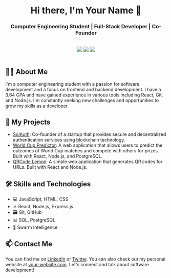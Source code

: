 <div align="center">
  <h1>Hi there, I'm Your Name 👋</h1>
  <h3>Computer Engineering Student | Full-Stack Developer | Co-Founder</h3>
  <br>
  <a href="https://www.solauth.xyz/"><img src="https://img.shields.io/badge/SolAuth-Blockchain%20Authentication-orange"></a>
  <a href="https://www.worldcup-predict.com/"><img src="https://img.shields.io/badge/World%20Cup%20Predictor-Predict%20matches-blue"></a>
  <a href="https://www.qrcode-lemon.com/"><img src="https://img.shields.io/badge/QRCode%20Lemon-Generate%20QR%20codes-green"></a>
  <br>
  <br>
</div>

## 👨‍💻 About Me
I'm a computer engineering student with a passion for software development and a focus on frontend and backend development. I have a 3.64 GPA and have gained experience in various tools including React, Git, and Node.js. I'm constantly seeking new challenges and opportunities to grow my skills as a developer.

## 🚀 My Projects
- [SolAuth](https://www.solauth.xyz/): Co-founder of a startup that provides secure and decentralized authentication services using blockchain technology.
- [World Cup Predictor](https://www.worldcup-predict.com/): A web application that allows users to predict the outcomes of World Cup matches and compete with others for prizes. Built with React, Node.js, and PostgreSQL.
- [QRCode Lemon](https://www.qrcode-lemon.com/): A simple web application that generates QR codes for URLs. Built with React and Node.js.

## 🛠️ Skills and Technologies
- 💻 JavaScript, HTML, CSS
- ⚛️ React, Node.js, Express.js
- 🗃️ Git, GitHub
- 📊 SQL, PostgreSQL
- 🐝 Swarm Intelligence

## 📫 Contact Me
You can find me on [LinkedIn](https://www.linkedin.com/in/your-linkedin-profile/) or [Twitter](https://twitter.com/your-twitter-profile/). You can also check out my personal website at [your-website.com](https://www.your-website.com). Let's connect and talk about software development!

<!--
**immpeccable/immpeccable** is a ✨ _special_ ✨ repository because its `README.md` (this file) appears on your GitHub profile.

Here are some ideas to get you started:

- 🔭 I’m currently working on ...
- 🌱 I’m currently learning ...
- 👯 I’m looking to collaborate on ...
- 🤔 I’m looking for help with ...
- 💬 Ask me about ...
- 📫 How to reach me: ...
- 😄 Pronouns: ...
- ⚡ Fun fact: ...
-->
